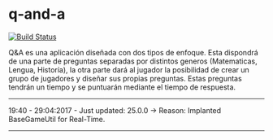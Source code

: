 # q-and-a
[![Build Status](https://travis-ci.com/apolalca/q-and-a.svg?token=KPTW7ZDpLpWx2NwsernG&branch=master)](https://travis-ci.com/adripol94/q-and-a)

Q&A es una aplicación diseñada con dos tipos de enfoque. Esta dispondrá de una parte de preguntas separadas
por distintos generos (Matematicas, Lengua, Historía), la otra parte dará al jugador la posibilidad de crear un grupo de 
jugadores y diseñar sus propias preguntas. Estas preguntas tendrán un tiempo y se puntuarán mediante el tiempo de respuesta.


-----------------------------------------------------------------------------------------------------------------------------

19:40 - 29:04:2017 - Just updated: 25.0.0 -> Reason: Implanted BaseGameUtil for Real-Time.

-----------------------------------------------------------------------------------------------------------------------------
